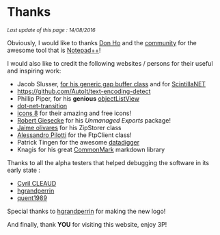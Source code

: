 # Thanks #

*<small>Last update of this page : 14/08/2016</small>*

Obviously, I would like to thanks [Don Ho](https://notepad-plus-plus.org/contributors/author.html) and the [community](https://notepad-plus-plus.org/community/) for the awesome tool that is [Notepad++](https://notepad-plus-plus.org/)!

I would also like to credit the following websites / persons for their useful and inspiring work:

* Jacob Slusser, [for his generic gap buffer class](http://www.codeproject.com/Articles/20910/Generic-Gap-Buffer) and for [ScintillaNET](https://github.com/jacobslusser/ScintillaNET)
* https://github.com/AutoIt/text-encoding-detect
* Phillip Piper, for his **genious** [objectListView](http://objectlistview.sourceforge.net/cs/index.html)
* [dot-net-transition](https://code.google.com/archive/p/dot-net-transitions/wikis/CodingWithTransitions.wiki#Adding_the_Transitions_library_to_your_project)
* [icons 8](https://icons8.com/) for their amazing and free icons!
* [Robert Giesecke](https://sites.google.com/site/robertgiesecke/Home/uploads) for his *Unmanaged Exports* package!
* [Jaime olivares](http://github.com/jaime-olivares/zipstorer) for his ZipStorer class
* [Alessandro Pilotti](https://ftps.codeplex.com/) for the FtpClient class!
* Patrick Tingen for the awesome [datadigger](https://datadigger.wordpress.com/) 
* Knagis for his great [CommonMark](https://github.com/Knagis/CommonMark.NET) markdown library

Thanks to all the alpha testers that helped debugging the software in its early state :

* [Cyril CLEAUD](https://github.com/ccleaud)
* [hgrandperrin](https://github.com/hgrandperrin)
* [quent1989](https://github.com/quent1989)

Special thanks to [hgrandperrin](https://github.com/hgrandperrin) for making the new logo!

And finally, thank **YOU** for visiting this website, enjoy 3P!
